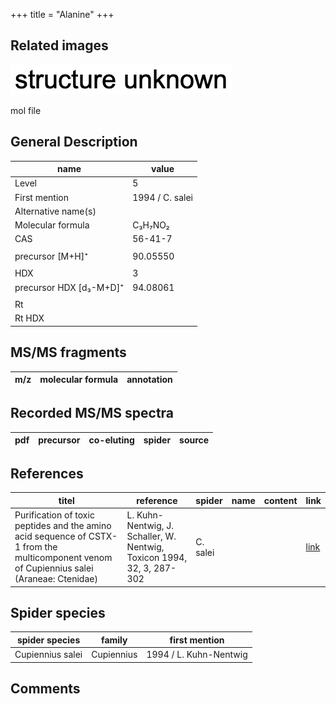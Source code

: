 +++
title = "Alanine"
+++

## Related images

![](/img/2.png)

mol file


## General Description

| name                    | value           |
|-------------------------|-----------------|
| Level                   | 5               |
| First mention           | 1994 / C. salei |
| Alternative name(s)     |                 |
| Molecular formula       | C₃H₇NO₂         |
| CAS                     | 56-41-7         |
|                         |                 |
| precursor  [M+H]⁺       | 90.05550        |
|                         |                 |
| HDX                     | 3               |
| precursor HDX [d₃-M+D]⁺ | 94.08061        |
|                         |                 |
| Rt                      |                 |
| Rt HDX                  |                 |



## MS/MS fragments

| m/z       | molecular formula | annotation   |
|-----------|-------------------|--------------|


## Recorded MS/MS spectra

| pdf | precursor | co-eluting | spider    | source                       |
|-----|-----------|------------|-----------|------------------------------|



## References

| titel                                                                                                                                      | reference                                                              | spider   | name | content | link                                         |
|--------------------------------------------------------------------------------------------------------------------------------------------|------------------------------------------------------------------------|----------|------|---------|----------------------------------------------|
| Purification of toxic peptides and the amino acid sequence of CSTX-1 from the multicomponent venom of Cupiennius salei (Araneae: Ctenidae) | L. Kuhn-Nentwig, J. Schaller, W. Nentwig, Toxicon 1994, 32, 3, 287-302 | C. salei |      |         | [link](https://doi.org/10.1016/0041-0101(94)90082-5) |

## Spider species

| spider species   | family     | first mention          |
|------------------|------------|------------------------|
| Cupiennius salei | Cupiennius | 1994 / L. Kuhn-Nentwig |

## Comments